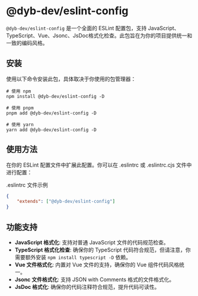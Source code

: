 # @dyb-dev/eslint-config

`@dyb-dev/eslint-config` 是一个全面的 ESLint 配置包，支持 JavaScript、TypeScript、Vue、Jsonc、JsDoc格式化检查。此包旨在为你的项目提供统一和一致的编码风格。

## 安装

使用以下命令安装此包，具体取决于你使用的包管理器：

```shell
# 使用 npm
npm install @dyb-dev/eslint-config -D

# 使用 pnpm
pnpm add @dyb-dev/eslint-config -D

# 使用 yarn
yarn add @dyb-dev/eslint-config -D
```

## 使用方法

在你的 ESLint 配置文件中扩展此配置。你可以在 .eslintrc 或 .eslintrc.cjs 文件中进行配置：

.eslintrc 文件示例

```json
{
    "extends": ["@dyb-dev/eslint-config"]
}
```

## 功能支持

-   **JavaScript 格式化**: 支持对普通 JavaScript 文件的代码规范检查。
-   **TypeScript 格式化检查**: 确保你的 TypeScript 代码符合规范，但请注意，你需要额外安装 `npm install typescript -D` 依赖。
-   **Vue 文件格式化**: 内置对 Vue 文件的支持，确保你的 Vue 组件代码风格统一。
-   **Jsonc 文件格式化**: 支持 JSON with Comments 格式的文件格式化。
-   **JsDoc 格式化**: 确保你的代码注释符合规范，提升代码可读性。
